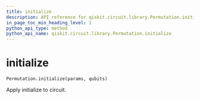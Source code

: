 ```yaml
---
title: initialize
description: API reference for qiskit.circuit.library.Permutation.initialize
in_page_toc_min_heading_level: 1
python_api_type: method
python_api_name: qiskit.circuit.library.Permutation.initialize
---
```


# initialize

<span id="qiskit.circuit.library.Permutation.initialize" />

`Permutation.initialize(params, qubits)`

Apply initialize to circuit.

